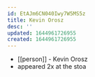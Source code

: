 ```yaml
---
id: EtAJm6CN040Iwy7W5MS5z
title: Kevin Orosz
desc: ''
updated: 1644961726955
created: 1644961726955
---
```



- [[person]] - Kevin Orosz
- appeared 2x at the stoa
